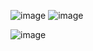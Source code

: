 ![image](https://user-images.githubusercontent.com/72144717/210080241-a7cfda14-72bd-4e1c-843f-7021efe1f11a.png)
![image](https://user-images.githubusercontent.com/72144717/210080269-72ff68eb-c6b2-44c3-a835-b1c2861cc432.png)

![image](https://user-images.githubusercontent.com/72144717/210080208-151f68ed-32cd-47bc-8bf9-9c065fda9df1.png)
